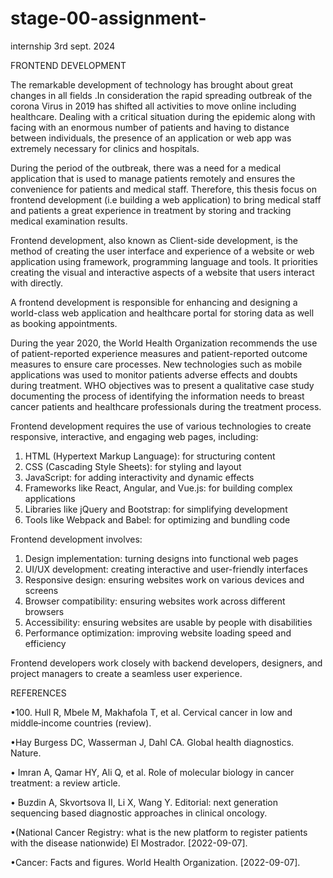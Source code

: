 # stage-00-assignment-
internship
3rd sept. 2024

FRONTEND DEVELOPMENT

The remarkable development of technology has brought about great changes in all fields .In consideration the rapid spreading outbreak of the corona Virus in 2019 has shifted all activities to move online including healthcare. Dealing with a critical situation during the epidemic along with facing with an enormous number of patients and having to distance between individuals,  the presence of an application or web app was extremely necessary for clinics and hospitals.  

During the period of the outbreak,  there was a need for a medical application that is used to manage patients remotely and ensures the convenience for patients and medical staff. Therefore,  this thesis focus on frontend development (i.e building a web application) to bring medical staff and patients a great experience in treatment  by storing and tracking medical examination results.

Frontend development, also known as Client-side development,  is the method of creating the user interface and experience of a website or web application using framework, programming language and tools. It priorities creating the visual and interactive aspects of a website that users interact with directly. 

A frontend development is responsible for enhancing and designing a world-class web application and healthcare portal for storing data as well as booking appointments.

During the year 2020, the World Health Organization recommends the use of patient-reported experience measures and patient-reported outcome measures to ensure care processes. New technologies such as mobile applications was used to monitor patients adverse effects and doubts during treatment. WHO objectives was to present a qualitative case study documenting the process of identifying the information needs to breast cancer patients and healthcare professionals during the treatment process.

Frontend development requires the use of various technologies to create responsive, interactive, and engaging web pages, including:

1. HTML (Hypertext Markup Language): for structuring content
2. CSS (Cascading Style Sheets): for styling and layout
3. JavaScript: for adding interactivity and dynamic effects
4. Frameworks like React, Angular, and Vue.js: for building complex applications
5. Libraries like jQuery and Bootstrap: for simplifying development
6. Tools like Webpack and Babel: for optimizing and bundling code

Frontend development involves:

1. Design implementation: turning designs into functional web pages
2. UI/UX development: creating interactive and user-friendly interfaces
3. Responsive design: ensuring websites work on various devices and screens
4. Browser compatibility: ensuring websites work across different browsers
5. Accessibility: ensuring websites are usable by people with disabilities
6. Performance optimization: improving website loading speed and efficiency

Frontend developers work closely with backend developers, designers, and project managers to create a seamless user experience.


REFERENCES 

•100. Hull R, Mbele M, Makhafola T, et al. Cervical cancer in low and middle‐income countries (review).

•Hay Burgess DC, Wasserman J, Dahl CA. Global health diagnostics. Nature.

• Imran A, Qamar HY, Ali Q, et al. Role of molecular biology in cancer treatment: a review article.

• Buzdin A, Skvortsova II, Li X, Wang Y. Editorial: next generation sequencing based diagnostic approaches in clinical oncology.

•(National Cancer Registry: what is the new platform to register patients with the disease nationwide) El Mostrador. [2022-09-07].

•Cancer: Facts and figures. World Health Organization. [2022-09-07].

